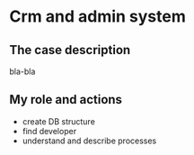 # Crm and admin system

## The case description
bla-bla

## My role and actions
* create DB structure
* find developer
* understand and describe processes

